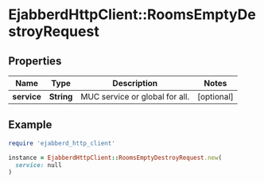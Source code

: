 # EjabberdHttpClient::RoomsEmptyDestroyRequest

## Properties

| Name | Type | Description | Notes |
| ---- | ---- | ----------- | ----- |
| **service** | **String** | MUC service or global for all. | [optional] |

## Example

```ruby
require 'ejabberd_http_client'

instance = EjabberdHttpClient::RoomsEmptyDestroyRequest.new(
  service: null
)
```

